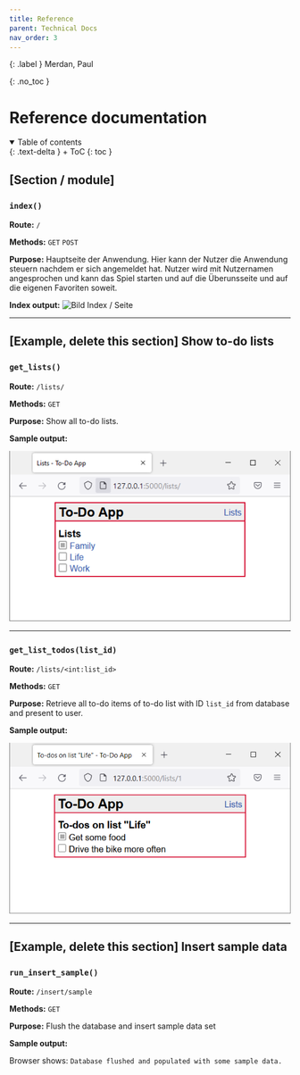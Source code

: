 ```yaml
---
title: Reference
parent: Technical Docs
nav_order: 3
---
```


{: .label }
Merdan, Paul

{: .no_toc }
# Reference documentation

<details open markdown="block">
{: .text-delta }
<summary>Table of contents</summary>
+ ToC
{: toc }
</details>

## [Section / module]

### `index()`

**Route:** `/`

**Methods:** `GET` `POST`

**Purpose:** Hauptseite der Anwendung. Hier kann der Nutzer die Anwendung steuern nachdem er sich angemeldet hat. Nutzer wird mit Nutzernamen angesprochen und kann das Spiel starten und auf die Überunsseite und auf die eigenen Favoriten soweit. 


**Index output:**
![Bild Index / Seite](images/bild1.png)

---

## [Example, delete this section] Show to-do lists

### `get_lists()`

**Route:** `/lists/`

**Methods:** `GET`

**Purpose:** Show all to-do lists.

**Sample output:**

![get_lists() sample](../assets/images/fswd-intro_00.png)

---

### `get_list_todos(list_id)`

**Route:** `/lists/<int:list_id>`

**Methods:** `GET`

**Purpose:** Retrieve all to-do items of to-do list with ID `list_id` from database and present to user.

**Sample output:**

![get_list_todos() sample](../assets/images/fswd-intro_02.png)

---

## [Example, delete this section] Insert sample data

### `run_insert_sample()`

**Route:** `/insert/sample`

**Methods:** `GET`

**Purpose:** Flush the database and insert sample data set

**Sample output:**

Browser shows: `Database flushed and populated with some sample data.`